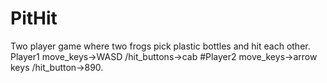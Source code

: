 # PitHit
Two player game where two frogs pick plastic bottles and hit each other. Player1 move_keys->WASD /hit_buttons->cab #Player2 move_keys->arrow keys /hit_button->890.
